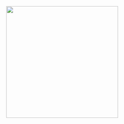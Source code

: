 
<img src="https://docs.google.com/drawings/d/1x3GWT9Lp3ooiRauQI29DXAVu-aea3nix58BMLPqYwlc/export/png" width="300">
